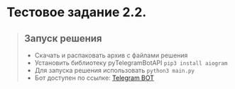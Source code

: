 # Тестовое задание 2.2.

> ## Запуск решения
> + Скачать и распаковать архив с файлами решения
> + Установить библиотеку pyTelegramBotAPI `pip3 install aiogram`
> + Для запуска решения использовать `python3 main.py`
> + Бот доступен по ссылке: [Telegram BOT](https://t.me/IPTIP_test_task_22_bot "Перейти в Telegram")
